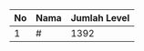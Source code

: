 | No | Nama            | Jumlah Level |
|----|-----------------|--------------|
| 1  | #    |    1392        |
